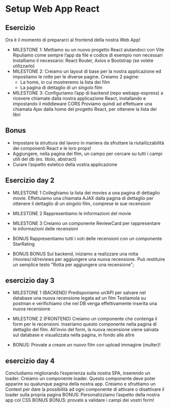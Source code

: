 # Setup Web App React

## Esercizio
Ora è il momento di prepararci al frontend della nostra Web App!
- MILESTONE 1:
Mettiamo su un nuovo progetto React aiutandoci con Vite
Ripuliamo come sempre l’app da file e codice di esempio non necessari
Installiamo il necessario: React Router, Axios e Bootstrap (se volete utilizzarlo)
- MILESTONE 2:
Creiamo un layout di base per la nostra applicazione ed impostiamo le rotte per le diverse pagine.
Creiamo 2 pagine:
    - La home, in cui mostreremo la lista dei film
    - La pagina di dettaglio di un singolo film
- MILESTONE 3:
Configuriamo l’app di backend (repo webapp-express) a ricevere chiamate dalla nostra applicazione React, installando e impostando il middleware CORS
Proviamo quindi ad effettuare una chiamata Ajax dalla home del progetto React, per ottenere la lista dei libri

## Bonus
- Impostare la struttura del lavoro in maniera da sfruttare la riutailizzabilità dei componenti React e le loro props!
- Aggiungere, nella pagina dei film, un campo per cercare su tutti i campi utili del db (es. titolo, abstract)
- Curare l’aspetto estetico della vostra applicazione


## Esercizio day 2

- MILESTONE 1
Colleghiamo la lista dei movies a una pagina di dettaglio movie.
Effettuiamo una chiamata AJAX dalla pagina di dettaglio per ottenere il dettaglio di un singolo film, comprese le sue recensioni

- MILESTONE 2
Rappresentiamo le informazioni del movie

- MILESTONE 3
Creiamo un componente ReviewCard per rappresentare le informazioni delle recensioni

- BONUS
Rappresentiamo tutti i voti delle recensioni con un componente StarRating

- BONUS BONUS
Sul backend, iniziamo a realizzare una rotta /movies/:id/reviews per aggiungere una nuova recensione.
Può restituire un semplice testo "Rotta per aggiungere una recensione";


## esercizio day 3

- MILESTONE 1 (BACKEND)
Predisponiamo un’API per salvare nel database una nuova recensione legata ad un film Testiamola su postman e verifichiamo che nel DB venga effettivamente inserita una nuova recensione

- MILESTONE 2 (FRONTEND)
Creiamo un componente che contenga il form per le recensioni. Inseriamo questo componente nella pagina di dettaglio del film. All’invio del form, la nuova recensione viene salvata sul database e visualizzata nella pagina, in fondo alle altre

- BONUS:
Provate a creare un nuovo film con upload immagine (multer)!


## esercizio day 4

Concludiamo migliorando l’esperienza sulla nostra SPA, inserendo un loader.
Creiamo un componente loader. Questo componente deve poter apparire su qualunque pagina della nostra app.
Creiamo e sfruttiamo un Context per dare la possibilità ad ogni componente di attivare o disattivare il loader sulla propria pagina
BONUS:
Personalizziamo l’aspetto della nostra app col CSS
BONUS BONUS:
provate a validare i campi dei vostri form!